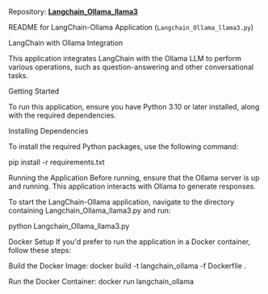Repository: [**Langchain_Ollama_llama3**](https://github.com/duncanodhis/Langchain_Ollama_llama3)

README for LangChain-Ollama Application (`Langchain_Ollama_llama3.py`)


LangChain with Ollama Integration

This application integrates LangChain with the Ollama LLM to perform various operations, such as question-answering and other conversational tasks.

Getting Started

To run this application, ensure you have Python 3.10 or later installed, along with the required dependencies.

Installing Dependencies

To install the required Python packages, use the following command:

pip install -r requirements.txt

Running the Application
Before running, ensure that the Ollama server is up and running. This application interacts with Ollama to generate responses.

To start the LangChain-Ollama application, navigate to the directory containing Langchain_Ollama_llama3.py and run:

python Langchain_Ollama_llama3.py

Docker Setup
If you'd prefer to run the application in a Docker container, follow these steps:

Build the Docker Image:
docker build -t langchain_ollama -f Dockerfile .

Run the Docker Container:
docker run langchain_ollama
